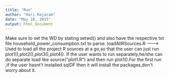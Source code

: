 ```yaml
---
title: "Run"
author: "Hari Rajaram"
date: "May 10, 2015"
output: html_document
---
```

Make sure to set the WD by stating setwd() and also have the respective txt file household_power_consumption.txt to parse.
loadAllRSources.R ---> Used to load all the project R sources at a go,so that the user can just run plot1(),plot2(),plot3(),plot4().
If the user wants to run separately,he/she can do separate load like source("plot1.R") and then run plot1().For the first run ,if the user hasnt't installed sqlDF then it will install the packages,don't worry about it.
